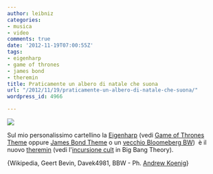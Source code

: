 ```yaml
---
author: leibniz
categories:
- musica
- video
comments: true
date: '2012-11-19T07:00:55Z'
tags:
- eigenharp
- game of thrones
- james bond
- theremin
title: Praticamente un albero di natale che suona
url: "/2012/11/19/praticamente-un-albero-di-natale-che-suona/"
wordpress_id: 4966

---
```

![](https://www.percussa.com/wp-content/uploads/2011/09/306462_2174767142085_1634018289_2086685_1160174343_n.jpg)

Sul mio personalissimo cartellino la [Eigenharp](https://en.wikipedia.org/wiki/Eigenharp) (vedi [Game of Thrones Theme](https://www.youtube.com/watch?feature=player_embedded&v=YF38B38dSHo) oppure [James Bond Theme](https://www.youtube.com/watch?v=zcVqJh0qEMc) o un [vecchio Bloomeberg BW](https://www.bloomberg.com/slideshow/2011-11-01/new-musical-instruments.html#slide4))  è il nuovo [theremin](https://en.wikipedia.org/wiki/Theremin) (vedi l'[incursione cult](https://www.youtube.com/watch?v=-PaPQEmjBnY) in Big Bang Theory).

{Wikipedia, Geert Bevin, Davek4981, BBW - Ph. [Andrew Koenig](https://www.percussa.com/2011/09/17/ian-and-paul-harriman-using-audiocubes-and-eigenharp-at-electro-music-2011-festival/)}
